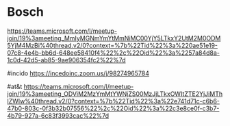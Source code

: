 # Bosch
https://teams.microsoft.com/l/meetup-join/19%3ameeting_MmIyMGNmYmYtMmNiMC00YjY5LTkxY2UtM2M0ODM5YjM4MzBi%40thread.v2/0?context=%7b%22Tid%22%3a%220ae51e19-07c8-4e4b-bb6d-648ee58410f4%22%2c%22Oid%22%3a%2257a84d8a-1c0d-42d5-ab85-9ae906354fc2%22%7d

#incido
https://incedoinc.zoom.us/j/98274965784

#at&t
https://teams.microsoft.com/l/meetup-join/19%3ameeting_ODViM2MzYmMtYWNjZS00MzJjLTkxOWItZTE2YjJiMThlZWIw%40thread.v2/0?context=%7b%22Tid%22%3a%22e741d71c-c6b6-47b0-803c-0f3b32b07556%22%2c%22Oid%22%3a%22c3e8ce0f-c3b7-4b79-927a-6c83f3993cac%22%7d
